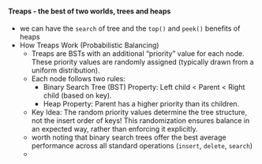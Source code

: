 #### Treaps - the best of two worlds, trees and heaps
- we can have the `search` of tree and the `top()` and `peek()` benefits of heaps
- How Treaps Work (Probabilistic Balancing)
  - Treaps are BSTs with an additional “priority” value for each node. These priority values are randomly assigned (typically drawn from a uniform distribution).
  - Each node follows two rules:
    - Binary Search Tree (BST) Property: Left child < Parent < Right child (based on key).
    - Heap Property: Parent has a higher priority than its children.
  - Key Idea: The random priority values determine the tree structure, not the insert order of keys! This randomization ensures balance in an expected way, rather than enforcing it explicitly.
  - worth noting that binary search trees offer the best average performance across all standard operations (`insert`, `delete`, `search`)
  - 